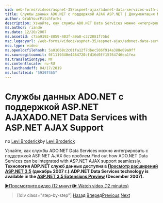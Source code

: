 ```yaml
---
uid: web-forms/videos/aspnet-35/aspnet-ajax/adonet-data-services-with-aspnet-ajax-support
title: Службы данных ADO.NET с поддержкой AJAX ASP.NET | Документация Майкрософт
author: GrabYourPitchforks
description: Узнайте, как службы ADO.NET Data Services можно интегрировать с поддержкой ASP.NET AJAX без проблем. Технологии служб данных ADP.NET доступен в ASP.NET 3.5 E....
ms.author: riande
ms.date: 12/20/2007
ms.assetid: c7aa9192-8859-403f-a9a8-c372081f75bd
msc.legacyurl: /web-forms/videos/aspnet-35/aspnet-ajax/adonet-data-services-with-aspnet-ajax-support
msc.type: video
ms.openlocfilehash: 5a81668c2c01fa12f7dbec506f914a388e09a9ff
ms.sourcegitcommit: 0f1119340e4464720cfd16d0ff15764746ea1fea
ms.translationtype: MT
ms.contentlocale: ru-RU
ms.lasthandoff: 04/17/2019
ms.locfileid: "59397465"
---
```

# <a name="adonet-data-services-with-aspnet-ajax-support"></a><span data-ttu-id="d9027-104">Службы данных ADO.NET с поддержкой ASP.NET AJAX</span><span class="sxs-lookup"><span data-stu-id="d9027-104">ADO.NET Data Services with ASP.NET AJAX Support</span></span>

<span data-ttu-id="d9027-105">по [Levi Broderick](https://github.com/GrabYourPitchforks)</span><span class="sxs-lookup"><span data-stu-id="d9027-105">by [Levi Broderick](https://github.com/GrabYourPitchforks)</span></span>

<span data-ttu-id="d9027-106">Узнайте, как службы ADO.NET Data Services можно интегрировать с поддержкой ASP.NET AJAX без проблем.</span><span class="sxs-lookup"><span data-stu-id="d9027-106">Find out how ADO.NET Data Services can be integrated with ASP.NET AJAX support seamlessly.</span></span> <span data-ttu-id="d9027-107">**Технология ADP.NET служб данных доступна в [Просмотр расширений ASP.NET 3.5](https://www.asp.net/downloads/35-sp1#find) (декабрь 2007 г.).**</span><span class="sxs-lookup"><span data-stu-id="d9027-107">**ADP.NET Data Services technology is available in the [ASP.NET 3.5 Extensions Preview](https://www.asp.net/downloads/35-sp1#find) (December 2007).**</span></span>

[<span data-ttu-id="d9027-108">&#9654;Просмотрите видео (12 минут)</span><span class="sxs-lookup"><span data-stu-id="d9027-108">&#9654; Watch video (12 minutes)</span></span>](https://channel9.msdn.com/Blogs/ASP-NET-Site-Videos/adonet-data-services-with-aspnet-ajax-support)

> [!div class="step-by-step"]
> <span data-ttu-id="d9027-109">[Назад](aspnet-ajax-a-demonstration-of-aspnet-ajax.md)
> [Вперед](introduction-to-aspnet-ajax-history.md)</span><span class="sxs-lookup"><span data-stu-id="d9027-109">[Previous](aspnet-ajax-a-demonstration-of-aspnet-ajax.md)
[Next](introduction-to-aspnet-ajax-history.md)</span></span>
